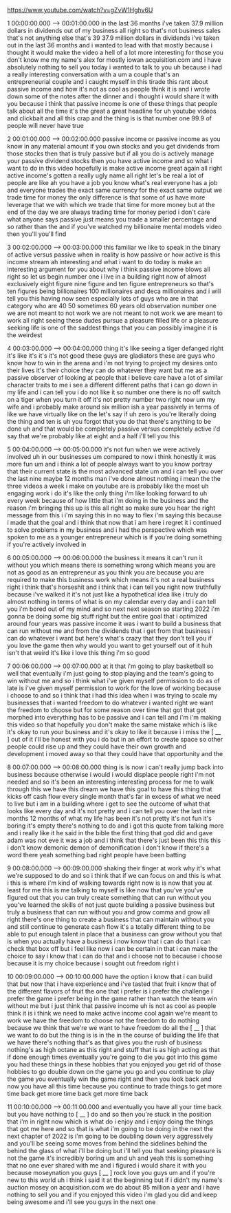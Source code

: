 https://www.youtube.com/watch?v=gZvW1Hghv6U

1 00:00:00.000 --\> 00:01:00.000 in the last 36 months i've taken 37.9
million dollars in dividends out of my business all right so that's not
business sales that's not anything else that's 39 37.9 million dollars
in dividends i've taken out in the last 36 months and i wanted to lead
with that mostly because i thought it would make the video a hell of a
lot more interesting for those you don't know me my name's alex for
mostly iowan acquisition.com and i have absolutely nothing to sell you
today i wanted to talk to you uh because i had a really interesting
conversation with a um a couple that's an entrepreneurial couple and i
caught myself in this tirade this rant about passive income and how it's
not as cool as people think it is and i wrote down some of the notes
after the dinner and i thought i would share it with you because i think
that passive income is one of these things that people talk about all
the time it's the great a great headline for uh youtube videos and
clickbait and all this crap and the thing is is that number one 99.9 of
people will never have true

2 00:01:00.000 --\> 00:02:00.000 passive income or passive income as you
know in any material amount if you own stocks and you get dividends from
those stocks then that is truly passive but if all you do is actively
manage your passive dividend stocks then you have active income and so
what i want to do in this video hopefully is make active income great
again all right active income's gotten a really ugly name all right
let's be real a lot of people are like ah you have a job you know what's
real everyone has a job and everyone trades the exact same currency for
the exact same output we trade time for money the only difference is
that some of us have more leverage that we with which we trade that time
for more money but at the end of the day we are always trading time for
money period i don't care what anyone says passive just means you trade
a smaller percentage and so rather than the and if you've watched my
billionaire mental models video then you'll you'll find

3 00:02:00.000 --\> 00:03:00.000 this familiar we like to speak in the
binary of active versus passive when in reality is how passive or how
active is this income stream ah interesting and what i want to do today
is make an interesting argument for you about why i think passive income
blows all right so let us begin number one i live in a building right
now of almost exclusively eight figure nine figure and ten figure
entrepreneurs so that's ten figures being billionaires 100 millionaires
and deca millionaires and i will tell you this having now seen
especially lots of guys who are in that category who are 40 50 sometimes
60 years old observation number one we are not meant to not work we are
not meant to not work we are meant to work all right seeing these dudes
pursue a pleasure filled life or a pleasure seeking life is one of the
saddest things that you can possibly imagine it is the weirdest

4 00:03:00.000 --\> 00:04:00.000 thing it's like seeing a tiger defanged
right it's like it's it's it's not good these guys are gladiators these
are guys who know how to win in the arena and i'm not trying to project
my desires onto their lives it's their choice they can do whatever they
want but me as a passive observer of looking at people that i believe
care have a lot of similar character traits to me i see a different
different paths that i can go down in my life and i can tell you i do
not like it so number one there is no off switch on a tiger when you
turn it off it's not pretty number two right now um my wife and i
probably make around six million ish a year passively in terms of like
we have virtually like on the let's say if uh zero is you're literally
doing the thing and ten is uh you forgot that you do that there's
anything to be done uh and that would be completely passive versus
completely active i'd say that we're probably like at eight and a half
i'll tell you this

5 00:04:00.000 --\> 00:05:00.000 it's not fun when we were actively
involved uh in our businesses um compared to now i think honestly it was
more fun um and i think a lot of people always want to you know portray
that their current state is the most advanced state um and i can tell
you over the last nine maybe 12 months man i've done almost nothing i
mean the the three videos a week i make on youtube are is probably like
the most uh engaging work i do it's like the only thing i'm like looking
forward to uh every week because of how little that i'm doing in the
business and the reason i'm bringing this up is this all right so make
sure you hear the right message from this i i'm saying this in no way to
flex i'm saying this because i made that the goal and i think that now
that i am here i regret it i continued to solve problems in my business
and i had the perspective which was spoken to me as a younger
entrepreneur which is if you're doing something if you're actively
involved in

6 00:05:00.000 --\> 00:06:00.000 the business it means it can't run it
without you which means there is something wrong which means you are not
as good as an entrepreneur as you think you are because you are required
to make this business work which means it's not a real business right i
think that's horseshit and i think that i can tell you right now
truthfully because i've walked it it's not just like a hypothetical idea
like i truly do almost nothing in terms of what is on my calendar every
day and i can tell you i'm bored out of my mind and so next next season
so starting 2022 i'm gonna be doing some big stuff right but the entire
goal that i optimized around four years was passive income it was i want
to build a business that can run without me and from the dividends that
i get from that business i can do whatever i want but here's what's
crazy that they don't tell you if you love the game then why would you
want to get yourself out of it huh isn't that weird it's like i love
this thing i'm so good

7 00:06:00.000 --\> 00:07:00.000 at it that i'm going to play basketball
so well that eventually i'm just going to stop playing and the team's
going to win without me and so i think what i've given myself permission
to do as of late is i've given myself permission to work for the love of
working because i choose to and so i think that i had this idea when i
was trying to scale my businesses that i wanted freedom to do whatever i
wanted right we want the freedom to choose but for some reason over time
that got that got morphed into everything has to be passive and i can
tell and i'm i'm making this video so that hopefully you don't make the
same mistake which is like it's okay to run your business and it's okay
to like it because i i miss the \[ \_\_ \] out of it i'll be honest with
you i do but in an effort to create space so other people could rise up
and they could have their own growth and development i moved away so
that they could have that opportunity and the

8 00:07:00.000 --\> 00:08:00.000 thing is is now i can't really jump
back into business because otherwise i would i would displace people
right i'm not needed and so it's been an interesting interesting process
for me to walk through this we have this dream we have this goal to have
this thing that kicks off cash flow every single month that's far in
excess of what we need to live but i am in a building where i get to see
the outcome of what that looks like every day and it's not pretty and i
can tell you over the last nine months 12 months of what my life has
been it's not pretty it's not fun it's boring it's empty there's nothing
to do and i got this quote from talking more and i really like it he
said in the bible the first thing that god did and gave adam was not eve
it was a job and i think that there's just been this this this i don't
know demonic demon of demonification i don't know if there's a word
there yeah something bad right people have been batting

9 00:08:00.000 --\> 00:09:00.000 shaking their finger at work why it's
what we're supposed to do and so i think that if we can focus on and
this is what i this is where i'm kind of walking towards right now is is
now that you at least for me this is me talking to myself is like now
that you've you've figured out that you can truly create something that
can run without you you've learned the skills of not just quote building
a passive business but truly a business that can run without you and
grow comma and grow all right there's one thing to create a business
that can maintain without you and still continue to generate cash flow
it's a totally different thing to be able to put enough talent in place
that a business can grow without you that is when you actually have a
business i now know that i can do that i can check that box off but i
feel like now i can be certain in that i can make the choice to say i
know that i can do that and i choose not to because i choose because it
is my choice because i sought out freedom right i

10 00:09:00.000 --\> 00:10:00.000 have the option i know that i can
build that but now that i have experience and i've tasted that fruit i
know that of the different flavors of fruit the one that i prefer is i
prefer the challenge i prefer the game i prefer being in the game rather
than watch the team win without me but i just think that passive income
uh is not as cool as people think it is i think we need to make active
income cool again we're meant to work we have the freedom to choose not
the freedom to do nothing because we think that we're we want to have
freedom do all the \[ \_\_ \] that we want to do but the thing is is in
the in the course of building the life that we have there's nothing
that's as that gives you the rush of business nothing's as high octane
as this right and stuff that is as high acting as that if done enough
times eventually you're going to die you got into this game you had
these things in these hobbies that you enjoyed you get rid of those
hobbies to go double down on the game you go and you continue to play
the game you eventually win the game right and then you look back and
now you have all this time because you continue to trade things to get
more time back get more time back get more time back

11 00:10:00.000 --\> 00:11:00.000 and eventually you have all your time
back but you have nothing to \[ \_\_ \] do and so then you're stuck in
the position that i'm in right now which is what do i enjoy and i enjoy
doing the things that got me here and so that is what i'm going to be
doing in the next the next chapter of 2022 is i'm going to be doubling
down very aggressively and you'll be seeing some moves from behind the
sidelines behind the behind the glass of what i'll be doing but i'll
tell you that seeking pleasure is not the game it's incredibly boring um
and uh and yeah this is something that no one ever shared with me and i
figured i would share it with you because moseynation you guys \[ \_\_
\] rock love you guys um and if you're new to this world uh i think i
said it at the beginning but if i didn't my name's auction mosey on
acquisition.com we do about 85 million a year and i have nothing to sell
you and if you enjoyed this video i'm glad you did and keep being
awesome and i'll see you guys in the next one
